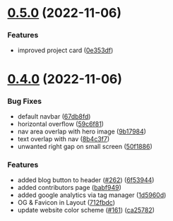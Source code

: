 # [0.5.0](https://github.com/RakeshSangem/4c-site/compare/v0.4.0...v0.5.0) (2022-11-06)


### Features

* improved project card ([0e353df](https://github.com/RakeshSangem/4c-site/commit/0e353dff4adf174e57121a8748778642d97109e6))



# [0.4.0](https://github.com/RakeshSangem/4c-site/compare/8b4c3f7bda23dce32a75f4a09eea4018819e97d9...v0.4.0) (2022-11-06)


### Bug Fixes

* default navbar ([67db8fd](https://github.com/RakeshSangem/4c-site/commit/67db8fd861b430f9517239076e71ac7628b3e502))
* horizontal overflow ([59c6f81](https://github.com/RakeshSangem/4c-site/commit/59c6f81b0f3b9d4e2626d4ef1bcf03a162574c4c))
* nav area overlap with hero image ([9b17984](https://github.com/RakeshSangem/4c-site/commit/9b179841b54381479abd260665155d97cb5b52cf))
* text overlap with nav ([8b4c3f7](https://github.com/RakeshSangem/4c-site/commit/8b4c3f7bda23dce32a75f4a09eea4018819e97d9))
* unwanted right gap on small screen ([50f1886](https://github.com/RakeshSangem/4c-site/commit/50f1886d131fca11dd299d18a6db9f9bee57acff))


### Features

* added blog button to header ([#262](https://github.com/RakeshSangem/4c-site/issues/262)) ([6f53944](https://github.com/RakeshSangem/4c-site/commit/6f53944286ccc7c944154c1ac969c9b663a50b79))
* added contributors page ([babf949](https://github.com/RakeshSangem/4c-site/commit/babf949d8a2a5c71afb25ee6c3dbb8a70867d88d))
* added google analytics via tag manager ([1d5960d](https://github.com/RakeshSangem/4c-site/commit/1d5960da3973d69331d114a14d3f6cf07701d445))
* OG & Favicon in Layout ([712fbdc](https://github.com/RakeshSangem/4c-site/commit/712fbdc005780f0e8dec412218e023111c80cf6c))
* update website color scheme ([#161](https://github.com/RakeshSangem/4c-site/issues/161)) ([ca25782](https://github.com/RakeshSangem/4c-site/commit/ca25782bd9e2078edcf0bbebe2c1dc7e02de30f5))



